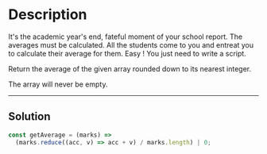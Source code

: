 # Description

It's the academic year's end, fateful moment of your school report. The averages must be calculated. All the students come to you and entreat you to calculate their average for them. Easy ! You just need to write a script.

Return the average of the given array rounded down to its nearest integer.

The array will never be empty.

---

## Solution

```js
const getAverage = (marks) =>
  (marks.reduce((acc, v) => acc + v) / marks.length) | 0;
```
